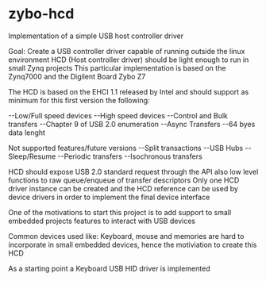 # zybo-hcd
Implementation of a simple USB host controller driver

Goal:
Create a USB controller driver capable of running outside the linux environment
HCD (Host controller driver) should be light enough to run in small Zynq projects
This particular implementation is based on the Zynq7000 and the Digilent Board Zybo Z7

The HCD is based on the EHCI 1.1 released by Intel and should support as minimum for this first version the following:

  --Low/Full speed devices
  --High speed devices
  --Control and Bulk transfers
  --Chapter 9 of USB 2.0 enumeration
  --Async Transfers
  --64 byes data lenght

Not supported features/future versions
  --Split transactions
  --USB Hubs
  --Sleep/Resume
  --Periodic transfers
  --Isochronous transfers

HCD should expose USB 2.0 standard request through the API also low level functions to raw queue/enqueue of transfer descriptors
Only one HCD driver instance can be created and the HCD reference can be used by device drivers in order to implement the final device interface

One of the motivations to start this project is to add support to small embedded projects features to interact with USB devices

Common devices used like: Keyboard, mouse and memories are hard to incorporate in small embedded devices, hence the motiviation to create this HCD

As a starting point a Keyboard USB HID driver is implemented


